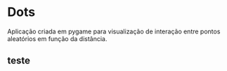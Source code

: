 # Dots
Aplicação criada em pygame para visualização de interação entre pontos aleatórios em função da distância.
## teste
